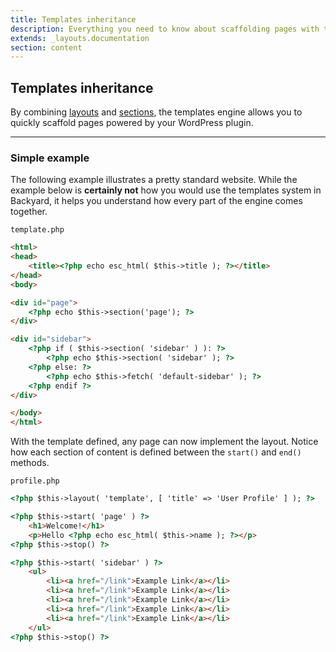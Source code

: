 ```yaml
---
title: Templates inheritance
description: Everything you need to know about scaffolding pages with the templates engine provided by the Backyard Framework for WordPress.
extends: _layouts.documentation
section: content
---
```


## Templates inheritance

By combining [layouts](/docs/template-layouts) and [sections](/docs/template-sections), the templates engine allows you to quickly scaffold pages powered by your WordPress plugin.

<hr>

### Simple example

The following example illustrates a pretty standard website. While the example below is **certainly not** how you would use the templates system in Backyard, it helps you understand how every part of the engine comes together.

`template.php`

```html
<html>
<head>
    <title><?php echo esc_html( $this->title ); ?></title>
</head>
<body>

<div id="page">
    <?php echo $this->section('page'); ?>
</div>

<div id="sidebar">
    <?php if ( $this->section( 'sidebar' ) ): ?>
        <?php echo $this->section( 'sidebar' ); ?>
    <?php else: ?>
        <?php echo $this->fetch( 'default-sidebar' ); ?>
    <?php endif ?>
</div>

</body>
</html>
```

With the template defined, any page can now implement the layout. Notice how each section of content is defined between the `start()` and `end()` methods.

`profile.php`

```html
<?php $this->layout( 'template', [ 'title' => 'User Profile' ] ); ?>

<?php $this->start( 'page' ) ?>
    <h1>Welcome!</h1>
    <p>Hello <?php echo esc_html( $this->name ); ?></p>
<?php $this->stop() ?>

<?php $this->start( 'sidebar' ) ?>
    <ul>
        <li><a href="/link">Example Link</a></li>
        <li><a href="/link">Example Link</a></li>
        <li><a href="/link">Example Link</a></li>
        <li><a href="/link">Example Link</a></li>
        <li><a href="/link">Example Link</a></li>
    </ul>
<?php $this->stop() ?>
```
